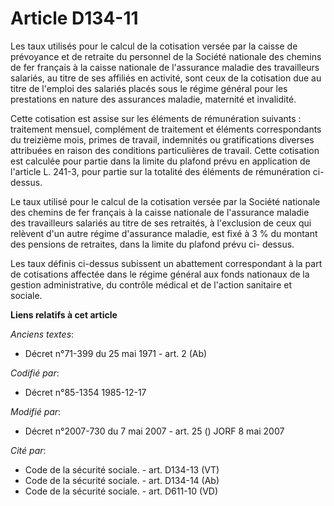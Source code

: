 # Article D134-11

Les taux utilisés pour le calcul de la cotisation versée par la caisse de prévoyance et de retraite du personnel de la
Société nationale des chemins de fer français à la caisse nationale de l'assurance maladie des travailleurs salariés, au
titre de ses affiliés en activité, sont ceux de la cotisation due au titre de l'emploi des salariés placés sous le régime
général pour les prestations en nature des assurances maladie, maternité et invalidité. 

Cette cotisation est assise sur les éléments de rémunération suivants : traitement mensuel, complément de traitement et
éléments correspondants du treizième mois, primes de travail, indemnités ou gratifications diverses attribuées en raison des
conditions particulières de travail. Cette cotisation est calculée pour partie dans la limite du plafond prévu en application
de l'article L. 241-3, pour partie sur la totalité des éléments de rémunération ci-dessus. 

Le taux utilisé pour le calcul de la cotisation versée par la Société nationale des chemins de fer français à la caisse
nationale de l'assurance maladie des travailleurs salariés au titre de ses retraités, à l'exclusion de ceux qui relèvent d'un
autre régime d'assurance maladie, est fixé à 3 % du montant des pensions de retraites, dans la limite du plafond prévu ci-
dessus. 

Les taux définis ci-dessus subissent un abattement correspondant à la part de cotisations affectée dans le régime général aux
fonds nationaux de la gestion administrative, du contrôle médical et de l'action sanitaire et sociale.

**Liens relatifs à cet article**

_Anciens textes_:

  - Décret n°71-399 du 25 mai 1971 - art. 2 (Ab)

_Codifié par_:

  - Décret n°85-1354 1985-12-17

_Modifié par_:

  - Décret n°2007-730 du 7 mai 2007 - art. 25 () JORF 8 mai 2007

_Cité par_:

  - Code de la sécurité sociale. - art. D134-13 (VT)
  - Code de la sécurité sociale. - art. D134-14 (Ab)
  - Code de la sécurité sociale. - art. D611-10 (VD)
